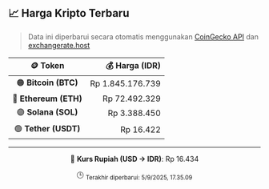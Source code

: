 

<!-- HARGA_KRIPTO -->
## 📈 Harga Kripto Terbaru

> Data ini diperbarui secara otomatis menggunakan [CoinGecko API](https://www.coingecko.com/) dan [exchangerate.host](https://exchangerate.host/)

<div align="center">

| 🪙 Token | 💰 Harga (IDR) |
|:------:|---------------:|
| 🟠 **Bitcoin (BTC)**   | Rp 1.845.176.739 |
| 🔵 **Ethereum (ETH)**  | Rp 72.492.329 |
| 🟣 **Solana (SOL)**    | Rp 3.388.450 |
| 🟢 **Tether (USDT)**   | Rp 16.422 |

---

💱 **Kurs Rupiah (USD → IDR)**: Rp 16.434

🕒 <sub>Terakhir diperbarui: 5/9/2025, 17.35.09</sub>

</div>
<!-- /HARGA_KRIPTO -->